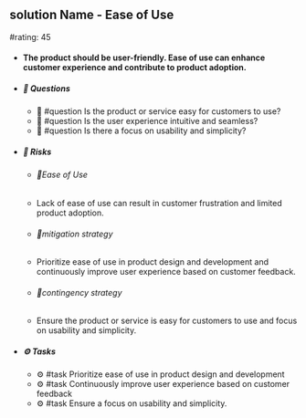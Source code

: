 ## solution Name - Ease of Use
#rating: 45
- #### The product should be user-friendly. Ease of use can enhance customer experience and contribute to product adoption.
- ##### 💭 Questions
  - 💭 #question Is the product or service easy for customers to use?
  - 💭 #question Is the user experience intuitive and seamless?
  - 💭 #question Is there a focus on usability and simplicity?
- ##### 🚨 Risks

  - ###### 🚨Ease of Use
  - Lack of ease of use can result in customer frustration and limited product adoption.
  - ###### 🚨mitigation strategy
  - Prioritize ease of use in product design and development and continuously improve user experience based on customer feedback.
  - ###### 🚨contingency strategy
  - Ensure the product or service is easy for customers to use and focus on usability and simplicity.
- ##### ⚙️ Tasks
  - ⚙️ #task Prioritize ease of use in product design and development
  - ⚙️ #task  Continuously improve user experience based on customer feedback
  - ⚙️ #task  Ensure a focus on usability and simplicity.


